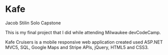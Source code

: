 # Kafe
Jacob Stilin Solo Capstone

This is my final project that I did while attending Milwaukee devCodeCamp.

Kafe Cruisers is a mobile responsive web application created used ASP.NET MVC5, SQL, Google Maps and Stripe APIs, jQuery, HTML5 and CSS3.


